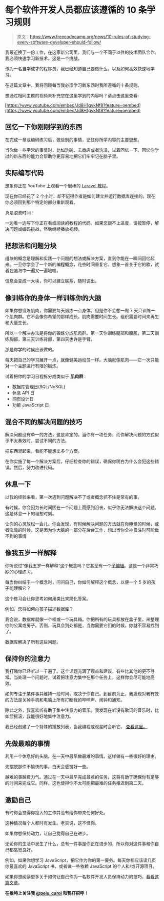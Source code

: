 # 每个软件开发人员都应该遵循的 10 条学习规则

> 原文：<https://www.freecodecamp.org/news/10-rules-of-studying-every-software-developer-should-follow/>

我最近换了一份工作，在这家新公司里，我们与一个不同于以往的技术团队合作。我必须快速学习新技术，这是一个挑战。

作为一名自学成才的程序员，我已经知道自己要做什么，以及如何高效快速地学习。

在这篇文章中，我将回顾每当我必须学习新东西时我所遵循的十条规则。

想通过相同主题的视频来补充您在这里学到的内容吗？请点击这里查看:

[https://www.youtube.com/embed/Jd8H1gvkNf8?feature=oembed](https://www.youtube.com/embed/Jd8H1gvkNf8?feature=oembed)

## 回忆一下你刚刚学到的东西

在完成一章或编码练习后，做些别的事情，记住你所学内容的主要思想。

当你做一些平常的事情时，比如洗碗、去商店或者洗澡，试着回忆一下。回忆你学过的新东西的能力会帮助你更容易地把它们牢牢记在脑子里。

## 实际编写代码

想象你正在 YouTube 上观看一个很棒的 [Laravel 教程](https://www.youtube.com/watch?v=ImtZ5yENzgE)。

现在你已经花了 2 个小时，却不记得作者是如何建立并运行数据库连接的。现在你必须回到那个特定的部分重新观看。

真是浪费时间！

一边看一边写下你正在看或阅读的教程的代码。如果您跟不上进度，请按暂停，解决问题或编码挑战，然后继续播放视频。

## 把想法和问题分块

组块的概念是理解和实践一个问题的想法或解决方案，直到你能在一瞬间回忆起来。一旦你学会了一个新的编程概念，花些时间重复它。想象一首关于它的歌，试着在脑海中一遍又一遍地唱。

信息会变成一大块，你可以建立联系，随时调出。

## 像训练你的身体一样训练你的大脑

如果你想锻炼肌肉，你需要每天锻炼一点身体。但是你不会想一周 7 天只训练一个肌肉群。它不会像你希望的那样成长。肌肉需要时间生长。组织需要时间来再生和大量生长。

所以一个解决办法是将你的锻炼分成肌肉群。第一天你训练腿部和腹肌，第二天训练胸部，第三天训练背部，第四天也许是手臂。

那是你学的时候应该做的。

每天把自己的学习展开一点，就像健美运动员一样。大脑就像肌肉——它一次只能对一个主题进行有限的锻炼。

试着把你的学习日程拆分成类似于 **肌肉群** :

*   数据库管理日(SQL/NoSQL)
*   休息 API 日
*   网页设计日
*   功能 JavaScript 日

## 混合不同的解决问题的技巧

解决问题没有单一的方法，这是肯定的。当你有一项任务，而你解决问题的方式似乎不太奏效时，尝试不同的方法。

把东西混起来，看能不能想出多个方案。

在你实施了每一个解决方案后，仔细检查你的错误，确保你明白为什么会犯这些错误。然后，努力改进代码。

## 休息一下

以我的经验来看，第一次遇到问题解决不了或者概念抓不住是常有的事。

有时候，你会因为长时间困在一个问题上而感到沮丧，似乎你无法解决这个问题。这是休息一下的理想时刻。

让你的心灵放松一会儿。你会发现，有时候解决问题的方法就在你睡觉的时候，或者洗澡的时候。这是因为你大脑的一部分在后台工作，想出当你全神贯注时可能做不到的事情

## 像我五岁一样解释

你听说过“像我五岁一样解释”这个概念吗？它甚至有一个[子编辑](https://www.reddit.com/r/explainlikeimfive/)。这是一个非常巧妙的心理练习。

每当你纠结于一个概念时，问问自己，你如何解释这个概念，以便一个 5 岁的孩子能理解它？

这个练习会让你思考如何用类比来简化答案。

例如，您将如何向孩子描述数据库？

我会说，数据库就像一个桶或一个玩具箱。你把所有的玩具都放在盒子里，来整理你的公寓或房子。否则，玩具会到处都是，当你需要它们的时候，你就不容易找到了。

数据库解决了所有这些问题。

## 保持你的注意力

我打赌你已经听过一千遍了。这个话题充满了观点和建议，有些比其他的更不寻常。当处理一个问题时，试着把注意力集中在那个任务上，这样你会尽可能地高效。

如何专注于某件事并维持一段时间，取决于你自己。到目前为止，我发现对我有效的方法是关掉手机和电脑上所有打断我的哔哔声、闹钟和通知。

除此之外，我喜欢听有助于集中注意力的音乐。我发现在听没有歌词的音乐时，比如后摇滚，我能很好地集中注意力。

我已经创建了一个特殊的播放列表，当我编程或观星时会听它。
[查看这里。](https://open.spotify.com/playlist/5Wn7iKUzOtRJjJuOjEuAPm?si=O3msIyTHRTG2NNLK3qG0yw)

## 先做最难的事情

利用一个休息好的头脑，在一天中最早做最难的事情。这样做有一些很好的理由。

先摆脱那件不愉快的事，白天会感觉好一些。

越难的事越费力气。通过在一天中最早完成最难的任务，这将有助于确保你有足够的时间来完成它。同样，这也使得你不太可能把最难的任务推迟到第二天。

## 激励自己

有时你会觉得你投入的工作并没有给你带来任何好处。

这种情况每个人都时有发生。老实说，这不怪你。

如果你想保持动力，让自己觉得自己在进步。

无论你的生活中发生了什么，总有一件事是你正在进步的，所以你对这件事和你自己都感觉良好。

例如，如果你想学习 JavaScript，把它作为你的第一要务。每天你都应该读几页你最喜欢的 JavaScript 书，或者做一些依赖 JavaScript 的个人和/或开源项目。

如果你想阅读更多关于如何让自己作为一名软件开发人员保持动力的技巧，[看看这篇文章](https://www.freecodecamp.org/news/how-to-keep-yourself-motivated-as-a-software-developer/)。

**在推特上关注我 [@pelu_carol](https://twitter.com/pelu_carol) 和我打招呼！**